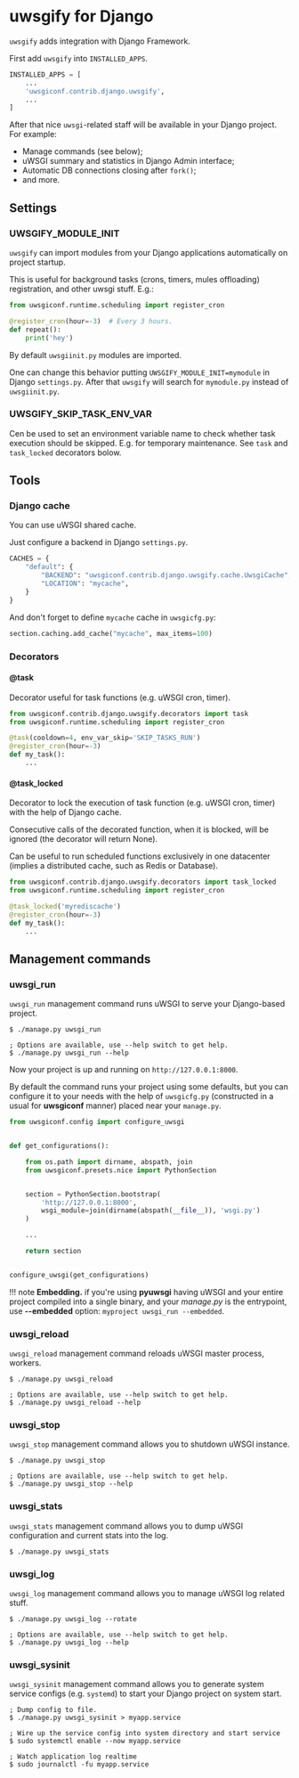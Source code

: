 # uwsgify for Django

`uwsgify` adds integration with Django Framework.

First add `uwsgify` into `INSTALLED_APPS`.

```python
INSTALLED_APPS = [
    ...
    'uwsgiconf.contrib.django.uwsgify',
    ...
]
```

After that nice `uwsgi`-related staff will be available in your Django
project. For example:

-   Manage commands (see below);
-   uWSGI summary and statistics in Django Admin interface;
-   Automatic DB connections closing after `fork()`;
-   and more.

## Settings

### UWSGIFY_MODULE_INIT

`uwsgify` can import modules from your Django applications automatically
on project startup.

This is useful for background tasks (crons, timers, mules offloading) registration,
and other uwsgi stuff. E.g.:

```python
from uwsgiconf.runtime.scheduling import register_cron

@register_cron(hour=-3)  # Every 3 hours.
def repeat():
    print('hey')
```

By default `uwsgiinit.py` modules are imported.

One can change this behavior putting `UWSGIFY_MODULE_INIT=mymodule` in
Django `settings.py`. After that `uwsgify` will search for `mymodule.py`
instead of `uwsgiinit.py`.


### UWSGIFY_SKIP_TASK_ENV_VAR

Cen be used to set an environment variable name to check whether
task execution should be skipped. E.g. for temporary maintenance.
See `task` and `task_locked` decorators bolow.

## Tools

### Django cache

You can use uWSGI shared cache.

Just configure a backend in Django `settings.py`.

```python
CACHES = {
    "default": {
        "BACKEND": "uwsgiconf.contrib.django.uwsgify.cache.UwsgiCache",
        "LOCATION": "mycache",
    }
}
```

And don't forget to define `mycache` cache in `uwsgicfg.py`:

```python
section.caching.add_cache("mycache", max_items=100)
```

### Decorators

#### @task

Decorator useful for task functions (e.g. uWSGI cron, timer).

```python
from uwsgiconf.contrib.django.uwsgify.decorators import task
from uwsgiconf.runtime.scheduling import register_cron

@task(cooldown=4, env_var_skip='SKIP_TASKS_RUN')
@register_cron(hour=-3)
def my_task():
    ...
```

#### @task_locked

Decorator to lock the execution of task function (e.g. uWSGI cron, timer)
with the help of Django cache.

Consecutive calls of the decorated function, when it is blocked, will be ignored
(the decorator will return None).

Can be useful to run scheduled functions exclusively in one datacenter
(implies a distributed cache, such as Redis or Database).

```python
from uwsgiconf.contrib.django.uwsgify.decorators import task_locked
from uwsgiconf.runtime.scheduling import register_cron

@task_locked('myrediscache')
@register_cron(hour=-3)
def my_task():
    ...
```

## Management commands

### uwsgi_run

`uwsgi_run` management command runs uWSGI to serve your Django-based
project.

```shell
$ ./manage.py uwsgi_run

; Options are available, use --help switch to get help.
$ ./manage.py uwsgi_run --help
```

Now your project is up and running on `http://127.0.0.1:8000`.

By default the command runs your project using some defaults, but you
can configure it to your needs with the help of `uwsgicfg.py`
(constructed in a usual for **uwsgiconf** manner) placed near your
`manage.py`.

```python
from uwsgiconf.config import configure_uwsgi


def get_configurations():

    from os.path import dirname, abspath, join
    from uwsgiconf.presets.nice import PythonSection


    section = PythonSection.bootstrap(
        'http://127.0.0.1:8000',
        wsgi_module=join(dirname(abspath(__file__)), 'wsgi.py')
    )

    ...

    return section


configure_uwsgi(get_configurations)
```

!!! note
    **Embedding.** if you're using **pyuwsgi** having uWSGI and your entire
    project compiled into a single binary, and your *manage.py* is the
    entrypoint, use **\--embedded** option:
    `myproject uwsgi_run --embedded`.


### uwsgi_reload

`uwsgi_reload` management command reloads uWSGI master process, workers.

```shell
$ ./manage.py uwsgi_reload

; Options are available, use --help switch to get help.
$ ./manage.py uwsgi_reload --help
```

### uwsgi_stop

`uwsgi_stop` management command allows you to shutdown uWSGI instance.

```shell
$ ./manage.py uwsgi_stop

; Options are available, use --help switch to get help.
$ ./manage.py uwsgi_stop --help
```

### uwsgi_stats

`uwsgi_stats` management command allows you to dump uWSGI configuration
and current stats into the log.

```shell
$ ./manage.py uwsgi_stats
```

### uwsgi_log

`uwsgi_log` management command allows you to manage uWSGI log related
stuff.

```shell
$ ./manage.py uwsgi_log --rotate

; Options are available, use --help switch to get help.
$ ./manage.py uwsgi_log --help
```

### uwsgi_sysinit

`uwsgi_sysinit` management command allows you to generate system service
configs (e.g. `systemd`) to start your Django project on system start.

```shell
; Dump config to file.
$ ./manage.py uwsgi_sysinit > myapp.service

; Wire up the service config into system directory and start service
$ sudo systemctl enable --now myapp.service

; Watch application log realtime
$ sudo journalctl -fu myapp.service
```
